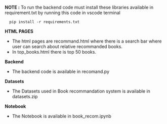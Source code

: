 **NOTE :**
  To run the backend code must install these libraries available in requirement.txt by running this code in vscode terminal
  
      pip install -r requirements.txt
         
**HTML PAGES**
<ul>
  <li>The html pages are recommand.html where there is a search bar where user can search about relative recommanded books.</li>

  <li>In top_books.html there is top 50 books.</li>
</ul>
<strong>Backend</strong>
<ul>
  <li>The backend code is available in recomand.py</li>
</ul>
<strong>Datasets </strong>
<ul>
  <li>The Datasets used in Book recommandation system is available in datasets.zip</li>
</ul>
<strong>Notebook </strong>
<ul>
  <li>The Notebook  is available in book_recom.ipynb</li>
</ul>
